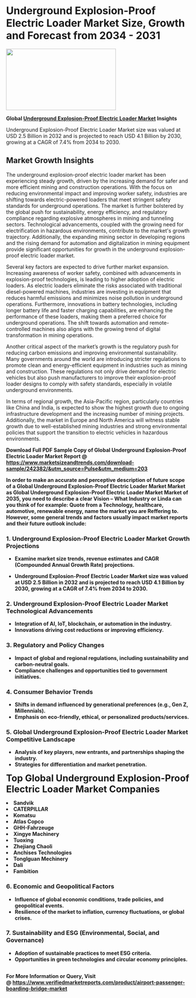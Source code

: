 <H1>Underground Explosion-Proof Electric Loader Market Size, Growth and Forecast from 2034 - 2031</H1><img class="aligncenter size-medium wp-image-584254" src="https://thirdeyenews.in/wp-content/uploads/2034/09/Global-Market-Research-300x168.jpeg" alt="" width="300" height="168" /><p><strong>Global&nbsp;<a href="https://www.marketsizeandtrends.com/download-sample/242382/&amp;utm_source=Pulse&amp;utm_medium=203">Underground Explosion-Proof Electric Loader Market</a> Insights</strong></p><p>Underground Explosion-Proof Electric Loader Market size was valued at USD 2.5 Billion in 2032 and is projected to reach USD 4.1 Billion by 2030, growing at a CAGR of 7.4% from 2034 to 2030.</p><p><h2>Market Growth Insights</h2> <p>The underground explosion-proof electric loader market has been experiencing steady growth, driven by the increasing demand for safer and more efficient mining and construction operations. With the focus on reducing environmental impact and improving worker safety, industries are shifting towards electric-powered loaders that meet stringent safety standards for underground operations. The market is further bolstered by the global push for sustainability, energy efficiency, and regulatory compliance regarding explosive atmospheres in mining and tunneling sectors. Technological advancements, coupled with the growing need for electrification in hazardous environments, contribute to the market's growth trajectory. Additionally, the expanding mining sector in developing regions and the rising demand for automation and digitalization in mining equipment provide significant opportunities for growth in the underground explosion-proof electric loader market.</p> <p><strong></strong></p> <p>Several key factors are expected to drive further market expansion. Increasing awareness of worker safety, combined with advancements in explosion-proof technologies, is leading to higher adoption of electric loaders. As electric loaders eliminate the risks associated with traditional diesel-powered machines, industries are investing in equipment that reduces harmful emissions and minimizes noise pollution in underground operations. Furthermore, innovations in battery technologies, including longer battery life and faster charging capabilities, are enhancing the performance of these loaders, making them a preferred choice for underground operations. The shift towards automation and remote-controlled machines also aligns with the growing trend of digital transformation in mining operations.</p> <p>Another critical aspect of the market’s growth is the regulatory push for reducing carbon emissions and improving environmental sustainability. Many governments around the world are introducing stricter regulations to promote clean and energy-efficient equipment in industries such as mining and construction. These regulations not only drive demand for electric vehicles but also push manufacturers to improve their explosion-proof loader designs to comply with safety standards, especially in volatile underground environments.</p> <p>In terms of regional growth, the Asia-Pacific region, particularly countries like China and India, is expected to show the highest growth due to ongoing infrastructure development and the increasing number of mining projects. Additionally, the market in Europe and North America will witness stable growth due to well-established mining industries and strong environmental policies that support the transition to electric vehicles in hazardous environments.</p> <p><strong></p><p><span class=""><strong>Download Full PDF Sample Copy of Global Underground Explosion-Proof Electric Loader Market Report</strong> @ <a href="https://www.marketsizeandtrends.com/download-sample/242382/&amp;utm_source=Pulse&amp;utm_medium=203" target="_blank">https://www.marketsizeandtrends.com/download-sample/242382/&amp;utm_source=Pulse&amp;utm_medium=203</a></span></p><p>In order to make an accurate and perceptive description of future scope of a Global&nbsp;Underground Explosion-Proof Electric Loader Market Market as Global&nbsp;Underground Explosion-Proof Electric Loader Market Market of 2035, you need to describe a clear Vision &ndash; What Industry or Linda can you think of for example: Quote from a Technology, healthcare, automotive, renewable energy, name the market you are Reffering to. However, some general trends and factors usually impact market reports and their future outlook include:</p><h3>1.&nbsp;<strong>Underground Explosion-Proof Electric Loader Market Growth Projections</strong></h3><ul><li>Examine market size trends, revenue estimates and CAGR (Compounded Annual Growth Rate) projections.</li><li><p>Underground Explosion-Proof Electric Loader Market size was valued at USD 2.5 Billion in 2032 and is projected to reach USD 4.1 Billion by 2030, growing at a CAGR of 7.4% from 2034 to 2030.</p></li></ul><h3>2.&nbsp;<strong>Underground Explosion-Proof Electric Loader Market Technological Advancements</strong></h3><ul><li>Integration of AI, IoT, blockchain, or automation in the industry.</li><li>Innovations driving cost reductions or improving efficiency.</li></ul><h3>3.&nbsp;<strong>Regulatory and Policy Changes</strong></h3><ul><li>Impact of global and regional regulations, including sustainability and carbon-neutral goals.</li><li>Compliance challenges and opportunities tied to government initiatives.</li></ul><h3>4.&nbsp;<strong>Consumer Behavior Trends</strong></h3><ul><li>Shifts in demand influenced by generational preferences (e.g., Gen Z, Millennials).</li><li>Emphasis on eco-friendly, ethical, or personalized products/services.</li></ul><h3>5.&nbsp;<strong>Global Underground Explosion-Proof Electric Loader Market Competitive Landscape</strong></h3><ul><li>Analysis of key players, new entrants, and partnerships shaping the industry.</li><li>Strategies for differentiation and market penetration.</li></ul><p data-pm-slice="1 1 []"><span style="color: inherit; font-family: inherit; font-size: 25px;">Top Global Underground Explosion-Proof Electric Loader Market Companies</span></p><div class="" data-test-id=""><p><li>Sandvik</li><li> CATERPILLAR</li><li> Komatsu</li><li> Atlas Copco</li><li> GHH-Fahrzeuge</li><li> Xingye Machinery</li><li> Tuoxing</li><li> Zhejiang Chaoli</li><li> Anchises Technologies</li><li> Tonglguan Mechinery</li><li> Dali</li><li> Fambition</li></p></div><h3>6.&nbsp;<strong>Economic and Geopolitical Factors</strong></h3><ul><li>Influence of global economic conditions, trade policies, and geopolitical events.</li><li>Resilience of the market to inflation, currency fluctuations, or global crises.</li></ul><h3>7.&nbsp;<strong>Sustainability and ESG (Environmental, Social, and Governance)</strong></h3><ul><li>Adoption of sustainable practices to meet ESG criteria.</li><li>Opportunities in green technologies and circular economy principles.</li></ul><h2><strong style="font-size: 14px;">For More Information or Query, Visit @&nbsp;</strong><a style="background-color: #ffffff; font-size: 14px;" href="https://www.marketsizeandtrends.com/report/underground-explosion-proof-electric-loader-market/" target="_blank">https://www.verifiedmarketreports.com/product/airport-passenger-boarding-bridge-market</a></h2>
